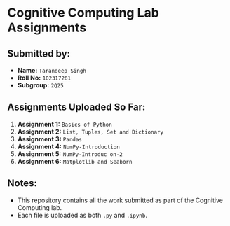 # Cognitive Computing Lab Assignments

## Submitted by:
- **Name:** `Tarandeep Singh`
- **Roll No:** `102317261`
- **Subgroup:** `2Q25`

## Assignments Uploaded So Far:
1. **Assignment 1:** `Basics of Python`
2. **Assignment 2:** `List, Tuples, Set and Dictionary`
3. **Assignment 3:** `Pandas`
4. **Assignment 4:** `NumPy-Introduction`
5. **Assignment 5:** `NumPy-Introduc on-2`
6. **Assignment 6:** `Matplotlib and Seaborn`

## Notes:
- This repository contains all the work submitted as part of the Cognitive Computing lab.
- Each file is uploaded as both `.py` and `.ipynb`.
